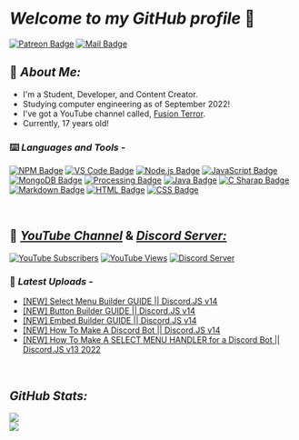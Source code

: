 # **_Welcome to my GitHub profile_** 👋

[![Patreon Badge](https://img.shields.io/badge/-Donate/Support-0D1117?logo=patreon&style=for-the-badge)][patreon]
[![Mail Badge](https://img.shields.io/badge/-EMail/Contact-0D1117?logo=gmail&style=for-the-badge)][mail]
<br />

<!-- <img align="right" src="./images/laptop.gif" width="270" height="235"> -->

## 📖 **_About Me:_**

- I'm a Student, Developer, and Content Creator.
- Studying computer engineering as of September 2022!
- I've got a YouTube channel called, [Fusion Terror][youtube].
- Currently, 17 years old!

### ⌨️ **_Languages and Tools -_**

[![NPM Badge](https://img.shields.io/badge/-NPM-0D1117?logo=npm)][npm]
[![VS Code Badge](https://img.shields.io/badge/-Visual_Studio_Code-0D1117?logo=visual-studio-code&logoColor=007ACC)][vscode]
[![Node.js Badge](https://img.shields.io/badge/-Node.js-0D1117?logo=node.js)][nodejs]
[![JavaScript Badge](https://img.shields.io/badge/-JavaScript-0D1117?logo=javascript)][javascript]
[![MongoDB Badge](https://img.shields.io/badge/-MongoDB-0D1117?logo=mongodb)][mongodb]
[![Processing Badge](https://img.shields.io/badge/-Processing-0D1117?logo=processing-foundation&logoColor=006699)][processing]
[![Java Badge](https://img.shields.io/badge/-Java-0D1117?logo=java&logoColor=007396)][java]
[![C Sharap Badge](https://img.shields.io/badge/-C_Sharp-0D1117?logo=csharp&logoColor=239120)][cs]
[![Markdown Badge](https://img.shields.io/badge/-Markdown-0D1117?logo=markdown)][markdown]
[![HTML Badge](https://img.shields.io/badge/-HTML-0D1117?logo=html5)][html]
[![CSS Badge](https://img.shields.io/badge/-CSS-0D1117?logo=css3&logoColor=1572B6)][css]

<br />

## 🎥 [**_YouTube Channel_**][youtube] & [**_Discord Server:_**][discord]

[![YouTube Subscribers](https://img.shields.io/youtube/channel/subscribers/UCjTvZBc6GFbYkVs9rGWJLbA?color=%23ff0000&logo=YouTube&logoColor=%23ff0000&style=for-the-badge)][youtube]
[![YouTube Views](https://img.shields.io/youtube/channel/views/UCjTvZBc6GFbYkVs9rGWJLbA?color=%23ff0000&logo=YouTube&logoColor=%23ff0000&style=for-the-badge)][youtube]
[![Discord Server](https://img.shields.io/discord/723910452727513168?color=5865F2&label=Fusion%20Empire&logo=discord&style=for-the-badge)][discord]

### 📩 **_Latest Uploads -_**

<!-- YOUTUBE:START -->
- [[NEW] Select Menu Builder GUIDE || Discord.JS v14](https://www.youtube.com/watch?v=Ance5go0e0M)
- [[NEW] Button Builder GUIDE || Discord.JS v14](https://www.youtube.com/watch?v=dbfF570IyCg)
- [[NEW] Embed Builder GUIDE || Discord.JS v14](https://www.youtube.com/watch?v=DB8a8i1pXUM)
- [[NEW] How To Make A Discord Bot || Discord.JS v14](https://www.youtube.com/watch?v=6IgOXmQMT68)
- [[NEW] How To Make A SELECT MENU HANDLER for a Discord Bot || Discord.JS v13 2022](https://www.youtube.com/watch?v=49BMgtNNIZg)
<!-- YOUTUBE:END -->

<br />

## **_GitHub Stats:_**

<img align="center" src="https://github-readme-stats.vercel.app/api/?username=fusionterror&count_private=true&theme=radical&showicons=true">

<br />

<img align="center" src="https://github-readme-stats.vercel.app/api/top-langs/?username=fusionterror&langs_count=5&theme=radical">

<br />

[youtube]: https://youtube.com/fusionterror/?sub_confirmation=1
[javascript]: https://www.javascript.com
[nodejs]: https://nodejs.org
[processing]: https://processing.org
[java]: https://www.java.com
[npm]: https://www.npmjs.com/~fusionterror
[cs]: https://docs.microsoft.com/en-us/dotnet/csharp/
[vscode]: https://code.visualstudio.com
[mongodb]: https://www.mongodb.com
[markdown]: https://www.markdownguide.org
[html]: https://html.com/html5/
[css]: https://www.css3.com
[discord]: https://discord.gg/74MasbJQ32
[patreon]: https://patreon.com/fusionterror
[mail]: mailto:fusionterrorbusiness@gmail.com
